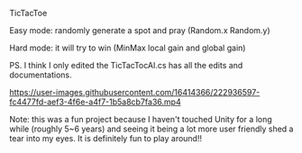 TicTacToe

Easy mode: randomly generate a spot and pray (Random.x Random.y)

Hard mode: it will try to win (MinMax local gain and global gain)

PS. I think I only edited the TicTacTocAI.cs has all the edits and documentations.

https://user-images.githubusercontent.com/16414366/222936597-fc4477fd-aef3-4f6e-a4f7-1b5a8cb7fa36.mp4

Note: this was a fun project because I haven't touched Unity for a long while (roughly 5~6 years) and seeing it being a lot more user friendly shed a tear into my eyes. It is definitely fun to play around!!
